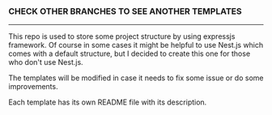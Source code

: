 ### CHECK OTHER BRANCHES TO SEE ANOTHER TEMPLATES

---

This repo is used to store some project structure by using expressjs framework. Of course in some cases it might be helpful to use Nest.js which comes with a default structure, but I decided to create this one for those who don't use Nest.js.

The templates will be modified in case it needs to fix some issue or do some improvements.

Each template has its own README file with its description.
